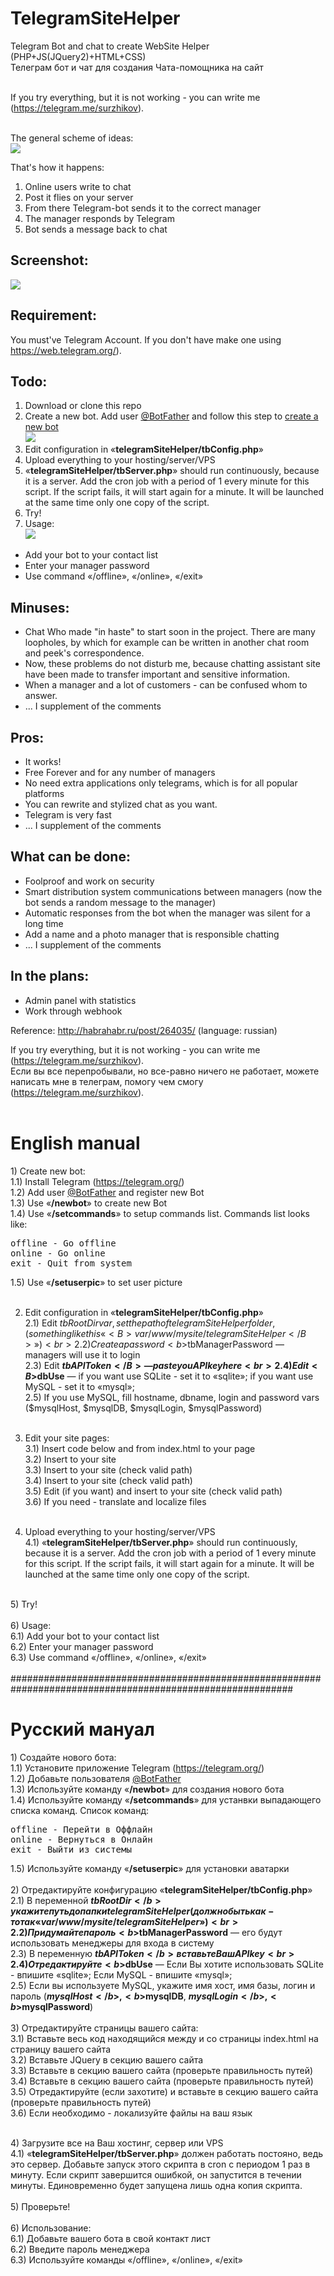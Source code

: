 # TelegramSiteHelper
Telegram Bot and chat to create WebSite Helper (PHP+JS(JQuery2)+HTML+CSS)<br>
Телеграм бот и чат для создания Чата-помощника на сайт<br>

<br>
If you try everything, but it is not working - you can write me (<a href="https://telegram.me/surzhikov">https://telegram.me/surzhikov</a>).<br>
<br>

The general scheme of ideas:<br>
<img src="https://habrastorage.org/files/5fa/cc9/048/5facc9048483406ab0eba3820cce44fa.png"><br>

That's how it happens: <br>
1. Online users write to chat
2. Post it flies on your server
3. From there Telegram-bot sends it to the correct manager
4. The manager responds by Telegram
5. Bot sends a message back to chat

## Screenshot:<br>
<img src="https://habrastorage.org/files/cbf/50e/458/cbf50e45825a48ce92b8eac34ba7d875.png"><br>

## Requirement:<br>
You must've Telegram Account. If you don't have make one using <a href="https://web.telegram.org">https://web.telegram.org/</a>).

## Todo:<br>
1. Download or clone this repo
2. Create a new bot. Add user <a href="http://telegram.me/botfather">@BotFather</a> and follow this step to  <a href="https://core.telegram.org/bots#create-a-new-bot">create a new bot</a><br>
<img src="https://habrastorage.org/files/6de/a35/0f7/6dea350f710b4afe9c03f94702aecf49.png"><br>
2. Edit configuration in «<B>telegramSiteHelper/tbConfig.php</B>»<br>
3. Upload everything to your hosting/server/VPS<br>
4. «<B>telegramSiteHelper/tbServer.php</B>» should run continuously, because it is a server. Add the cron job with a period of 1 every minute for this script. If the script fails, it will start again for a minute. It will be launched at the same time only one copy of the script.<br>
5. Try!<br>
6. Usage:<br>
<img src="https://habrastorage.org/files/cbf/50e/458/cbf50e45825a48ce92b8eac34ba7d875.png"><br>
* Add your bot to your contact list<br>
* Enter your manager password<br>
* Use command «/offline», «/online», «/exit»<br>

## Minuses: <br>
* Chat Who made "in haste" to start soon in the project. There are many loopholes, by which for example can be written in another chat room and peek's correspondence.
* Now, these problems do not disturb me, because chatting assistant site have been made to transfer important and sensitive information.
* When a manager and a lot of customers - can be confused whom to answer.
* ... I supplement of the comments

## Pros:<br> 
* It works!
* Free Forever and for any number of managers
* No need extra applications only telegrams, which is for all popular platforms
* You can rewrite and stylized chat as you want.
* Telegram is very fast
* ... I supplement of the comments

## What can be done: <br>
* Foolproof and work on security
* Smart distribution system communications between managers (now the bot sends a random message to the manager)
* Automatic responses from the bot when the manager was silent for a long time
* Add a name and a photo manager that is responsible chatting
* ... I supplement of the comments


## In the plans:<br>
* Admin panel with statistics 
* Work through webhook 

Reference:
http://habrahabr.ru/post/264035/ (language: russian)


If you try everything, but it is not working - you can write me (<a href="https://telegram.me/surzhikov">https://telegram.me/surzhikov</a>).<br>
Если вы все перепробывали, но все-равно ничего не работает, можете написать мне в телеграм, помогу чем смогу (<a href="https://telegram.me/surzhikov">https://telegram.me/surzhikov</a>).<br>
<br>

<h1>English manual</h1>
1) Create new bot:<br>
	1.1) Install Telegram (<a href="https://telegram.org">https://telegram.org/</a>)<br>
	1.2) Add user <a href="http://telegram.me/botfather">@BotFather</a> and register new Bot<br>
	1.3) Use «<B>/newbot</B>» to create new Bot<br>
	1.4) Use «<B>/setcommands</B>» to setup commands list. Commands list looks like:<br>
<pre>
offline - Go offline
online - Go online
exit - Quit from system
</pre>

1.5) Use «<B>/setuserpic</B>» to set user picture<br>
<br>

2) Edit configuration in «<B>telegramSiteHelper/tbConfig.php</B>»<br>
	2.1) Edit $tbRootDir var, set the path of telegramSiteHelper folder,(something like this «<B>var/www/mysite/telegramSiteHelper</B>»)<br>
	2.2) Create a password <b>$tbManagerPassword</b> — managers will use it to login<br>
	2.3) Edit <B>$tbAPIToken</B> — paste you API key here<br>
	2.4) Edit <B>$dbUse</B> — if you want use SQLite - set it to «sqlite»; if you want use MySQL - set it to «mysql»; <br>
	2.5) If you use MySQL, fill hostname, dbname, login and password vars ($mysqlHost, $mysqlDB, $mysqlLogin, $mysqlPassword)<br>
	<br>
3) Edit your site pages:<br>
	3.1) Insert code below <!--- CHAT START -!--> and <!--- CHAT ENDS -!--> from index.html to your page<br>
	3.2) Insert <script src="http://ajax.googleapis.com/ajax/libs/jquery/2.1.0/jquery.min.js"></script> to your site <head><br>
	3.3) Insert <script type="text/javascript" src="iscroll.js"></script> to your site <head> (check valid path)<br>
	3.4) Insert <script type="text/javascript" src="chat.js"></script> to your site <head> (check valid path)<br>
	3.5) Edit (if you want) and insert <link rel="stylesheet" type="text/css" href="chat.css"> to your site <head> (check valid path)<br>
	3.6) If you need - translate and localize files <br>
	<br>
	
4) Upload everything to your hosting/server/VPS<br>
4.1) «<B>telegramSiteHelper/tbServer.php</B>» should run continuously, because it is a server. Add the cron job with a period of 1 every minute for this script. If the script fails, it will start again for a minute. It will be launched at the same time only one copy of the script.<br>
<br>
5) Try!<br>
<br>
6) Usage:<br>
	6.1) Add your bot to your contact list<br>
	6.2) Enter your manager password<br>
	6.3) Use command «/offline», «/online», «/exit»<br>


<br>
###########################################################################################################
<br>

<h1>Русский мануал</h1>
1) Создайте нового бота:<br>
	1.1) Установите приложение Telegram (<a href="https://telegram.org">https://telegram.org/</a>)<br>
	1.2) Добавьте пользователя <a href="http://telegram.me/botfather">@BotFather</a> <br>
	1.3) Используйте команду «<b>/newbot</b>» для создания нового бота<br>
	1.4) Используйте команду «<b>/setcommands</b>» для устанвки выпадающего списка команд. Список команд:<br>
<pre>
offline - Перейти в Оффлайн
online - Вернуться в Онлайн
exit - Выйти из системы
</pre>

1.5) Используйте команду «<b>/setuserpic</b>» для установки аватарки<br>
<br>
2) Отредактируйте конфигурацию «<B>telegramSiteHelper/tbConfig.php</B>»<br>
	2.1) В переменной <b>$tbRootDir</b> укажите путь до папки telegramSiteHelper (должно быть как-то так «var/www/mysite/telegramSiteHelper»)<br>
	2.2) Придумайте пароль <b>$tbManagerPassword</b> — его будут использовать менеджеры для входа в систему<br>
	2.3) В переменную <b>$tbAPIToken</b> вставьте Ваш API key<br>
	2.4) Отредактируйте <b>$dbUse</b> — Если Вы хотите использовать SQLite - впишите «sqlite»; Если MySQL - впишите «mysql»; <br>
	2.5) Если вы используете MySQL, укажите имя хост, имя базы, логин и пароль (<b>$mysqlHost</b>, <b>$mysqlDB</b>, <b>$mysqlLogin</b>, <b>$mysqlPassword</b>)<br>
	<br>
3) Отредактируйте страницы вашего сайта:<br>
	3.1) Вставьте весь код находящийся между <!--- CHAT START -!--> и <!--- CHAT ENDS -!--> со страницы index.html на страницу вашего сайта<br>
	3.2) Вставьте JQuery <script src="http://ajax.googleapis.com/ajax/libs/jquery/2.1.0/jquery.min.js"></script> в секцию <head> вашего сайта<br>
	3.3) Вставьте <script type="text/javascript" src="iscroll.js"></script> в секцию <head> вашего сайта (проверьте правильность путей)<br>
	3.4) Вставьте <script type="text/javascript" src="chat.js"></script> в секцию <head> вашего сайта (проверьте правильность путей)<br>
	3.5) Отредактируйте (если захотите) и вставьте <link rel="stylesheet" type="text/css" href="chat.css"> в секцию <head> вашего сайта (проверьте правильность путей)<br>
	3.6) Если необходимо - локализуйте файлы на ваш язык<br>
	
<br>	
4) Загрузите все на Ваш хостинг, сервер или VPS<br>
4.1) «<B>telegramSiteHelper/tbServer.php</B>» должен работать постояно, ведь это сервер. Добавьте запуск этого скрипта в cron с периодом 1 раз в минуту. Если скрипт завершится ошибкой, он запустится в течении минуты. Единовременно будет запущена лишь одна копия скрипта. <br>
<br>
5) Проверьте!<br>
<br>
6) Использование:<br>
	6.1) Добавьте вашего бота в свой контакт лист<br>
	6.2) Введите пароль менеджера<br>
	6.3) Используйте команды «/offline», «/online», «/exit»<br>

